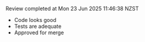 Review completed at Mon 23 Jun 2025 11:46:38 NZST
- Code looks good
- Tests are adequate
- Approved for merge
